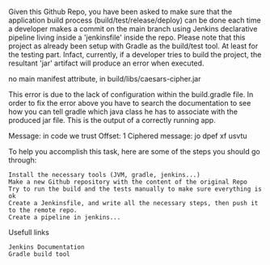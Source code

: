 Given this Github Repo, you have been asked to make sure that the application build process (build/test/release/deploy) can be done each time a developer makes a commit on the main branch using Jenkins declarative pipeline living inside a 'jenkinsfile' inside the repo. Please note that this project as already been setup with Gradle as the build/test tool. At least for the testing part. Infact, currently, if a developer tries to build the project, the resultant 'jar' artifact will produce an error when executed.

no main manifest attribute, in build/libs/caesars-cipher.jar

This error is due to the lack of configuration within the build.gradle file. In order to fix the error above you have to search the documentation to see how you can tell gradle which java class he has to associate with the produced jar file. This is the output of a correctly running app.

Message: in code we trust
Offset: 1
Ciphered message: jo dpef xf usvtu

To help you accomplish this task, here are some of the steps you should go through:

    Install the necessary tools (JVM, gradle, jenkins...)
    Make a new Github repository with the content of the original Repo
    Try to run the build and the tests manually to make sure everything is ok
    Create a Jenkinsfile, and write all the necessary steps, then push it to the remote repo.
    Create a pipeline in jenkins...


Usefull links

    Jenkins Documentation
    Gradle build tool
